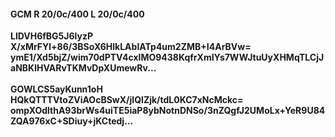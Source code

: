 #### GCM R 20/0c/400 L 20/0c/400
**LlDVH6fBG5J6lyzP**<br/>**X/xMrFYl+86/3BSoX6HlkLAbIATp4um2ZMB+I4ArBVw=**<br/>**ymE1/Xd5bjZ/wim70dPTV4cxlMO9438KqfrXmIYs7WWJtuUyXHMqTLCjJaNBKlHVARvTKMvDpXUmewRv...**<br/><br/>
**GOWLCS5ayKunn1oH**<br/>**HQkQTTTVtoZViAOcBSwX/jIQlZjk/tdL0KC7xNcMckc=**<br/>**ompXOdlthA93brWs4uiTE5iaP8ybNotnDNSo/3nZQgfJ2UMoLx+YeR9U84ZQA976xC+SDiuy+jKCtedj...**